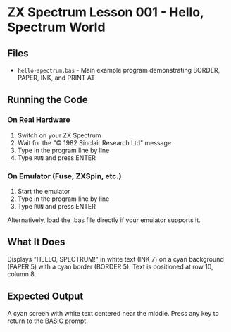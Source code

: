 # ZX Spectrum Lesson 001 - Hello, Spectrum World

## Files

- `hello-spectrum.bas` - Main example program demonstrating BORDER, PAPER, INK, and PRINT AT

## Running the Code

### On Real Hardware
1. Switch on your ZX Spectrum
2. Wait for the "© 1982 Sinclair Research Ltd" message
3. Type in the program line by line
4. Type `RUN` and press ENTER

### On Emulator (Fuse, ZXSpin, etc.)
1. Start the emulator
2. Type in the program line by line
3. Type `RUN` and press ENTER

Alternatively, load the .bas file directly if your emulator supports it.

## What It Does

Displays "HELLO, SPECTRUM!" in white text (INK 7) on a cyan background (PAPER 5) with a cyan border (BORDER 5). Text is positioned at row 10, column 8.

## Expected Output

A cyan screen with white text centered near the middle. Press any key to return to the BASIC prompt.
